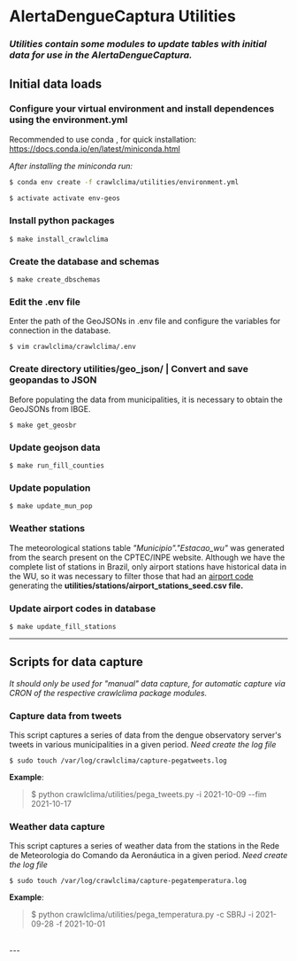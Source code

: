 
#  AlertaDengueCaptura Utilities

### *Utilities contain some modules to update tables with initial data for use in the AlertaDengueCaptura.*

## Initial data loads

### Configure your virtual environment and install dependences using the environment.yml
Recommended to use conda , for quick installation:
https://docs.conda.io/en/latest/miniconda.html

*After installing the miniconda run:*

```bash
$ conda env create -f crawlclima/utilities/environment.yml

$ activate activate env-geos
```
### Install python packages
```
$ make install_crawlclima
```
### Create the database and schemas
```
$ make create_dbschemas
```
### Edit the .env file
Enter the path of the GeoJSONs in .env file and configure the variables for connection in the database.
```
$ vim crawlclima/crawlclima/.env
```
### Create directory utilities/geo_json/ | Convert and save geopandas to JSON
Before populating the data from municipalities, it is necessary to obtain the GeoJSONs from IBGE.
```
$ make get_geosbr
```

### Update geojson data
```
$ make run_fill_counties
```

### Update population
```
$ make update_mun_pop
```

### Weather stations

The meteorological stations table *"Municipio"."Estacao_wu"* was generated from the search present on the CPTEC/INPE website.
Although we have the complete list of stations in Brazil, only airport stations have historical data in the WU, so it was necessary to
filter those that had an [airport code](https://en.wikipedia.org/wiki/International_Civil_Aviation_Organization_airport_code) generating the **utilities/stations/airport_stations_seed.csv file.**

### Update airport codes in database
```
$ make update_fill_stations
```
---
## Scripts for data capture

*It should only be used for "manual" data capture, for automatic capture via CRON of the respective crawlclima package modules.*

### Capture data from tweets
This script captures a series of data from the dengue observatory server's tweets in various municipalities in a given period.
*Need create the log file*
```
$ sudo touch /var/log/crawlclima/capture-pegatweets.log
```
**Example**:
> $ python crawlclima/utilities/pega_tweets.py -i 2021-10-09 --fim 2021-10-17

### Weather data capture

This script captures a series of weather data from the stations in the Rede de Meteorologia do Comando da Aeronáutica in a given period.
*Need create the log file*
```
$ sudo touch /var/log/crawlclima/capture-pegatemperatura.log
```
**Example**:
> $ python crawlclima/utilities/pega_temperatura.py -c SBRJ -i 2021-09-28 -f 2021-10-01

</br>
---
